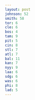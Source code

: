 ```yaml
---
layout: post
johnson: 52
smith: 58
tor: 6
cle: 6
bos: 4
tam: 9
pit: 5
cin: 8
stl: 7
atl: 7
bal: 11
kan: 7
nyy: 9
laa: 6
sdg: 6
was: 6
phi: 8
lad: 5
---
```

